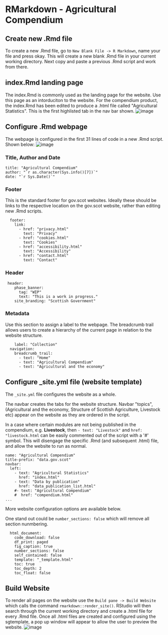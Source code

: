 # RMarkdown - Agricultural Compendium

## Create new .Rmd file

To create a new .Rmd file, go to ``` New Blank File -> R Markdown ```, name your file and press okay. This will create a new blank .Rmd file in your current working directory. Next copy and paste a previous .Rmd script and work from there.

## index.Rmd landing page
The index.Rmd is commonly used as the landing page for the website. Use this page as an intorduciton to the website. For the compendium product, the index.Rmd has been edited to produce a .html file called "Agricultural Statistics". This is the first highlisted tab in the nav bar shown.
![image](https://github.com/DavidFrenchSG/compendium_data_gov_scot/assets/144359744/172bfeba-b961-4f48-beae-8234eae2db16)

## Configure .Rmd webpage
The webpage is configured in the first 31 lines of code in a new .Rmd script. Shown below:
![image](https://github.com/DavidFrenchSG/compendium_data_gov_scot/assets/144359744/6a705ca2-9bbd-4e10-bdbf-d5ca627f6e55)
### Title, Author and Date
```
title: "Agricultural Compendium"
author: "`r as.character(Sys.info()[7])`"
date: "`r Sys.Date()`"
```
### Footer
This is the standard footer for gov.scot websites. Ideally these should be links to the respective location on the gov.scot website, rather than editing new .Rmd scripts.
```
  footer:
    link:
      - href: "privacy.html"
        text: "Privacy"
      - href: "cookies.html"
        text: "Cookies"
      - href: "accessibility.html"
        text: "Accessibility"
      - href: "contact.html"
        text: "Contact"
```
### Header
```
 header:
    phase_banner:
      tag: "WIP"
      text: "This is a work in progress."
    site_branding: "Scottish Government"
```
### Metadata
Use this section to assign a  label to the webpage. The breadcrumb trail allows users to create a hierarchy of the current page in relation to the website structure.
```  metadata:
    label: "Collection"
  navigation:
    breadcrumb_trail:
      - text: "Home"
      - text: "Agricultural Compendium"
      - text: "Agricultural and the economy"
```
## Configure _site.yml file (website template)
The ```_site.yml``` file configures the website as a whole. 

The navbar creates the tabs for the website structure. Navbar "topics", (Agricultural and the economy, Structure of Scottish Agriculture, Livestock etc) appear on the website as they are ordered in the script.

In a case where certain modules are not being published in the compendium, e.g. **Livestock**, then ``` - text: "Livestock" ``` and ``` href: "livestock.html ``` can be easily commented out of the script with a '#' symbol. This will disengage the specific .Rmd (and subsequent .html) file, and allow the website to run as normal.
```
name: "Agricultural Compendium"
title-prefix: "data.gov.scot"
navbar:
  left:
    - text: "Agricultural Statistics"
      href: "index.html"
    - text: "Data by publication"
      href: "data_publication_list.html"
    #- text: "Agricultural Compendium"
    #  href: "compendium.html"
...
```
More website configuration options are available below.

One stand out could be ```number_sections: false``` which will remove all section nunmbering.
```output:
  html_document:
    code_download: false
    df_print: paged
    fig_caption: true
    number_sections: false
    self_contained: false
    template: "_template.html"
    toc: true
    toc_depth: 2
    toc_float: false
```

## Build Website
To render all pages on the website use the ```Build pane -> Build Website``` which calls the command ``` rmarkdown::render_site() ```. RStudio will then search through the current working directory and create a .html file for every .Rmd file. Once all .html files are created and configured using the sgtemplate, a pop up window will appear to allow the user to preview the website.
![image](https://github.com/DavidFrenchSG/compendium_data_gov_scot/assets/144359744/324104f9-1173-496d-8599-2f61f61739ae)
